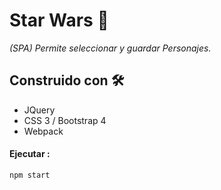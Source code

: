 
# Star Wars :rocket:

_(SPA) Permite seleccionar y guardar Personajes._


## Construido con 🛠️

- JQuery
- CSS 3 / Bootstrap 4
- Webpack

#### Ejecutar :
```
npm start
